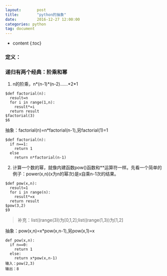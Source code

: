 ```yaml
---
layout:       post
title:        "python的抽象"
date:         2016-12-27 12:00:00
categories: python
tag: document
---
```


* content
{:toc}

### 定义：
### 递归有两个经典：阶乘和幂
1. n的阶乘，n*(n-1)*(n-2)……\*2\*1
```
$def factorial(n):
  result=n
  for i in range(1,n):
    result*=i
  return result
$factorial(3)
$6  
```
抽象：factorial(n)=n*factorial(n-1),另factorial(1)=1
```
$def factorial(n):
  if n==1:
    return 1
  else
    return n*factorial(n-1)
```
2. 计算一个数的幂，就像内建函数pow()函数和\*\*运算符一样。先看一个简单的例子：power(x,n)(x为n的幂次)是x自乘n-1次的结果。
```
$def pow(x,n):
  result=1
  for i in range(n):
    result*=x
  return result
$pow(3,2)
$9
```
> 补充：list((range(3))为[0,1,2];list((range(1,3))为[1,2]

抽象：pow(x,n)=x*pow(x,n-1),另pow(x,1)=x
```
def pow(x,n):
  if n==0:
    return 1
  else:
    return x*pow(x,n-1)
输入：pow(2,3)
输出：8
```
